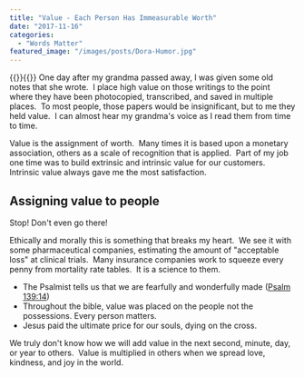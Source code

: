 ```yaml
---
title: "Value - Each Person Has Immeasurable Worth"
date: "2017-11-16"
categories: 
  - "Words Matter"
featured_image: "/images/posts/Dora-Humor.jpg"
---
```

{{<featuredimage>}}{{</featuredimage>}}
One day after my grandma passed away, I was given some old notes that she wrote.  I place high value on those writings to the point where they have been photocopied, transcribed, and saved in multiple places.  To most people, those papers would be insignificant, but to me they held value.  I can almost hear my grandma's voice as I read them from time to time.

Value is the assignment of worth.  Many times it is based upon a monetary association, others as a scale of recognition that is applied.  Part of my job one time was to build extrinsic and intrinsic value for our customers.   Intrinsic value always gave me the most satisfaction.

## Assigning value to people

Stop! Don't even go there!

Ethically and morally this is something that breaks my heart.  We see it with some pharmaceutical companies, estimating the amount of "acceptable loss" at clinical trials.  Many insurance companies work to squeeze every penny from mortality rate tables.  It is a science to them.

- The Psalmist tells us that we are fearfully and wonderfully made ([Psalm 139:14](https://www.biblegateway.com/passage/?search=Psalm+139%3A14&version=ESV))
- Throughout the bible, value was placed on the people not the possessions. Every person matters.
- Jesus paid the ultimate price for our souls, dying on the cross.

We truly don't know how we will add value in the next second, minute, day, or year to others.  Value is multiplied in others when we spread love, kindness, and joy in the world.
